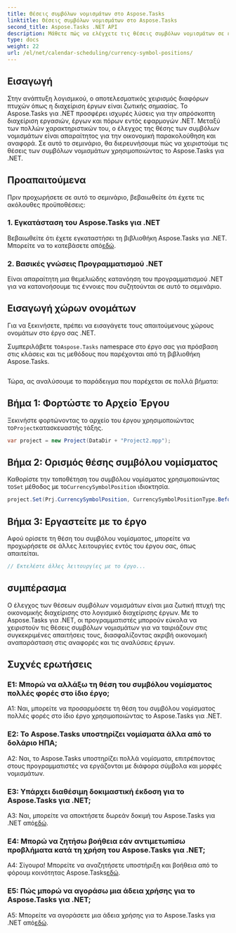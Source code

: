 ```yaml
---
title: Θέσεις συμβόλων νομισμάτων στο Aspose.Tasks
linktitle: Θέσεις συμβόλων νομισμάτων στο Aspose.Tasks
second_title: Aspose.Tasks .NET API
description: Μάθετε πώς να ελέγχετε τις θέσεις συμβόλων νομισμάτων σε έργα .NET χωρίς κόπο με το Aspose.Tasks.
type: docs
weight: 22
url: /el/net/calendar-scheduling/currency-symbol-positions/
---
```

## Εισαγωγή

Στην ανάπτυξη λογισμικού, ο αποτελεσματικός χειρισμός διαφόρων πτυχών όπως η διαχείριση έργων είναι ζωτικής σημασίας. Το Aspose.Tasks για .NET προσφέρει ισχυρές λύσεις για την απρόσκοπτη διαχείριση εργασιών, έργων και πόρων εντός εφαρμογών .NET. Μεταξύ των πολλών χαρακτηριστικών του, ο έλεγχος της θέσης των συμβόλων νομισμάτων είναι απαραίτητος για την οικονομική παρακολούθηση και αναφορά. Σε αυτό το σεμινάριο, θα διερευνήσουμε πώς να χειριστούμε τις θέσεις των συμβόλων νομισμάτων χρησιμοποιώντας το Aspose.Tasks για .NET.

## Προαπαιτούμενα

Πριν προχωρήσετε σε αυτό το σεμινάριο, βεβαιωθείτε ότι έχετε τις ακόλουθες προϋποθέσεις:

### 1. Εγκατάσταση του Aspose.Tasks για .NET

 Βεβαιωθείτε ότι έχετε εγκαταστήσει τη βιβλιοθήκη Aspose.Tasks για .NET. Μπορείτε να το κατεβάσετε από[εδώ](https://releases.aspose.com/tasks/net/).

### 2. Βασικές γνώσεις Προγραμματισμού .NET

Είναι απαραίτητη μια θεμελιώδης κατανόηση του προγραμματισμού .NET για να κατανοήσουμε τις έννοιες που συζητούνται σε αυτό το σεμινάριο.

## Εισαγωγή χώρων ονομάτων

Για να ξεκινήσετε, πρέπει να εισαγάγετε τους απαιτούμενους χώρους ονομάτων στο έργο σας .NET. 

 Συμπεριλάβετε το`Aspose.Tasks` namespace στο έργο σας για πρόσβαση στις κλάσεις και τις μεθόδους που παρέχονται από τη βιβλιοθήκη Aspose.Tasks.

```csharp

```

Τώρα, ας αναλύσουμε το παράδειγμα που παρέχεται σε πολλά βήματα:

## Βήμα 1: Φορτώστε το Αρχείο Έργου

 Ξεκινήστε φορτώνοντας το αρχείο του έργου χρησιμοποιώντας το`Project`κατασκευαστής τάξης.

```csharp
var project = new Project(DataDir + "Project2.mpp");
```

## Βήμα 2: Ορισμός θέσης συμβόλου νομίσματος

 Καθορίστε την τοποθέτηση του συμβόλου νομίσματος χρησιμοποιώντας το`Set` μέθοδος με το`CurrencySymbolPosition` ιδιοκτησία.

```csharp
project.Set(Prj.CurrencySymbolPosition, CurrencySymbolPositionType.Before);
```

## Βήμα 3: Εργαστείτε με το έργο

Αφού ορίσετε τη θέση του συμβόλου νομίσματος, μπορείτε να προχωρήσετε σε άλλες λειτουργίες εντός του έργου σας, όπως απαιτείται.

```csharp
// Εκτελέστε άλλες λειτουργίες με το έργο...
```

## συμπέρασμα

Ο έλεγχος των θέσεων συμβόλων νομισμάτων είναι μια ζωτική πτυχή της οικονομικής διαχείρισης στο λογισμικό διαχείρισης έργων. Με το Aspose.Tasks για .NET, οι προγραμματιστές μπορούν εύκολα να χειριστούν τις θέσεις συμβόλων νομισμάτων για να ταιριάζουν στις συγκεκριμένες απαιτήσεις τους, διασφαλίζοντας ακριβή οικονομική αναπαράσταση στις αναφορές και τις αναλύσεις έργων.

## Συχνές ερωτήσεις

### Ε1: Μπορώ να αλλάξω τη θέση του συμβόλου νομίσματος πολλές φορές στο ίδιο έργο;

A1: Ναι, μπορείτε να προσαρμόσετε τη θέση του συμβόλου νομίσματος πολλές φορές στο ίδιο έργο χρησιμοποιώντας το Aspose.Tasks για .NET.

### Ε2: Το Aspose.Tasks υποστηρίζει νομίσματα άλλα από το δολάριο ΗΠΑ;

A2: Ναι, το Aspose.Tasks υποστηρίζει πολλά νομίσματα, επιτρέποντας στους προγραμματιστές να εργάζονται με διάφορα σύμβολα και μορφές νομισμάτων.

### Ε3: Υπάρχει διαθέσιμη δοκιμαστική έκδοση για το Aspose.Tasks για .NET;

 A3: Ναι, μπορείτε να αποκτήσετε δωρεάν δοκιμή του Aspose.Tasks για .NET από[εδώ](https://releases.aspose.com/).

### Ε4: Μπορώ να ζητήσω βοήθεια εάν αντιμετωπίσω προβλήματα κατά τη χρήση του Aspose.Tasks για .NET;

 Α4: Σίγουρα! Μπορείτε να αναζητήσετε υποστήριξη και βοήθεια από το φόρουμ κοινότητας Aspose.Tasks[εδώ](https://forum.aspose.com/c/tasks/15).

### Ε5: Πώς μπορώ να αγοράσω μια άδεια χρήσης για το Aspose.Tasks για .NET;

 A5: Μπορείτε να αγοράσετε μια άδεια χρήσης για το Aspose.Tasks για .NET από[εδώ](https://purchase.aspose.com/buy).
